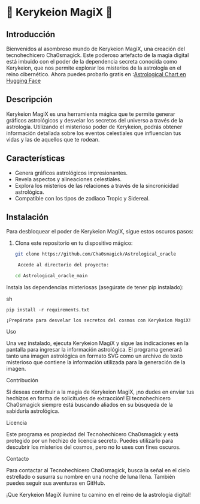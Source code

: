 # 🌌 Kerykeion MagiX 🌌

## Introducción
Bienvenidos al asombroso mundo de Kerykeion MagiX, una creación del tecnohechicero Cha0smagick. Este poderoso artefacto de la magia digital está imbuido con el poder de la dependencia secreta conocida como Kerykeion, que nos permite explorar los misterios de la astrología en el reino cibernético.
Ahora puedes probarlo gratis en :[Astrological Chart en Hugging Face](https://huggingface.co/spaces/cha0smagick/Astrological_chart)



## Descripción
Kerykeion MagiX es una herramienta mágica que te permite generar gráficos astrológicos y desvelar los secretos del universo a través de la astrología. Utilizando el misterioso poder de Kerykeion, podrás obtener información detallada sobre los eventos celestiales que influencian tus vidas y las de aquellos que te rodean.

## Características
- Genera gráficos astrológicos impresionantes.
- Revela aspectos y alineaciones celestiales.
- Explora los misterios de las relaciones a través de la sincronicidad astrológica.
- Compatible con los tipos de zodiaco Tropic y Sidereal.

## Instalación
Para desbloquear el poder de Kerykeion MagiX, sigue estos oscuros pasos:

1. Clona este repositorio en tu dispositivo mágico:
   ```sh
   git clone https://github.com/Cha0smagick/Astrological_oracle

    Accede al directorio del proyecto:

   cd Astrological_oracle_main

Instala las dependencias misteriosas (asegúrate de tener pip instalado):

sh

    pip install -r requirements.txt

    ¡Prepárate para desvelar los secretos del cosmos con Kerykeion MagiX!

Uso

Una vez instalado, ejecuta Kerykeion MagiX y sigue las indicaciones en la pantalla para ingresar la información astrológica. El programa generará tanto una imagen astrológica en formato SVG como un archivo de texto misterioso que contiene la información utilizada para la generación de la imagen.

Contribución

Si deseas contribuir a la magia de Kerykeion MagiX, ¡no dudes en enviar tus hechizos en forma de solicitudes de extracción! El tecnohechicero Cha0smagick siempre está buscando aliados en su búsqueda de la sabiduría astrológica.

Licencia

Este programa es propiedad del Tecnohechicero Cha0smagick y está protegido por un hechizo de licencia secreto. Puedes utilizarlo para descubrir los misterios del cosmos, pero no lo uses con fines oscuros.

Contacto

Para contactar al Tecnohechicero Cha0smagick, busca la señal en el cielo estrellado o susurra su nombre en una noche de luna llena. También puedes seguir sus aventuras en GitHub.

¡Que Kerykeion MagiX ilumine tu camino en el reino de la astrología digital!

